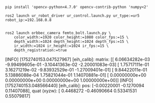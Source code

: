 


```
pip install 'opencv-python<4.7.0' opencv-contrib-python 'numpy<2'
```

```
ros2 launch ur_robot_driver ur_control.launch.py ur_type:=ur5 robot_ip:=192.168.0.8 


ros2 launch orbbec_camera femto_bolt.launch.py \
    color_width:=1920 color_height:=1080 color_fps:=15 \
    depth_width:=1024 depth_height:=1024 depth_fps:=15 \
    ir_width:=1024 ir_height:=1024 ir_fps:=15 \
    depth_registration:=true 

```


[INFO] [1752740153.047527967] [eih_calib]: matrix: 
[[ 6.06634282e-03 -9.99499605e-01 -3.10441363e-02 -2.20001083e-03]
 [ 1.75717111e-01  3.16271219e-02 -9.83932529e-01 -1.27009401e-01]
 [ 9.84422011e-01  5.13886088e-04  1.75821044e-01  1.14070881e-01]
 [ 0.00000000e+00  0.00000000e+00  0.00000000e+00  1.00000000e+00]]
[INFO] [1752740153.048566440] [eih_calib]: pos: [-0.00220001 -0.1270094   0.11407088], quat (xyzw): [ 0.4468272  -0.46090664  0.53341531  0.55079817]